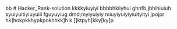 bb # Hacker_Rank-solution
kkkkyiuyiyi
bbbbhkiiyhui
ghnfb,jbhihiuiuh
syuiyuitiyiuyuiii
fguyuyiug
dmd;myiyuiyiy
miuyiyuiyiyiuityityi
jpojpr
hk]hokpkkhypkpokhhkk]h
k
[]ktpyh[kky[ky[p

